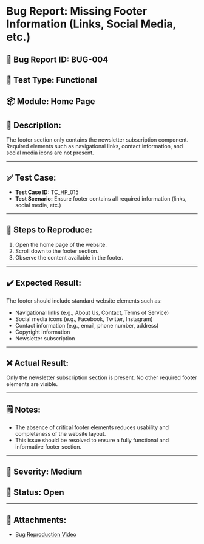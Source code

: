 # Bug Report: Missing Footer Information (Links, Social Media, etc.)

## 🐞 Bug Report ID: BUG-004

## 🧪 Test Type: Functional  
## 📦 Module: Home Page  

## 📝 Description:
The footer section only contains the newsletter subscription component. Required elements such as navigational links, contact information, and social media icons are not present.

---

## ✅ Test Case:

- **Test Case ID:** TC_HP_015  
- **Test Scenario:** Ensure footer contains all required information (links, social media, etc.)

---

## 🔁 Steps to Reproduce:
1. Open the home page of the website.
2. Scroll down to the footer section.
3. Observe the content available in the footer.

---

## ✔️ Expected Result:
The footer should include standard website elements such as:
- Navigational links (e.g., About Us, Contact, Terms of Service)
- Social media icons (e.g., Facebook, Twitter, Instagram)
- Contact information (e.g., email, phone number, address)
- Copyright information
- Newsletter subscription

---

## ❌ Actual Result:
Only the newsletter subscription section is present. No other required footer elements are visible.

---

## 🗒 Notes:
- The absence of critical footer elements reduces usability and completeness of the website layout.
- This issue should be resolved to ensure a fully functional and informative footer section.

---

## 🚨 Severity: Medium  
## 📌 Status: Open  

---

## 📎 Attachments:
- [Bug Reproduction Video](https://drive.google.com/file/d/1Vx-SGagh28JdekHKjjdaTBNZBTc5seSa/view?usp=drive_link)
